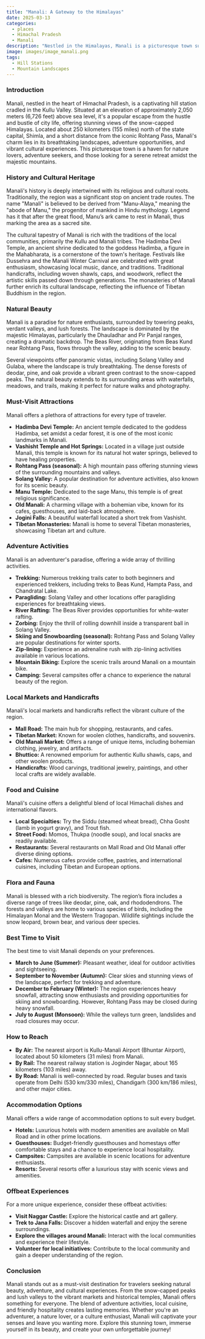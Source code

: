 ```yaml
---
title: "Manali: A Gateway to the Himalayas"
date: 2025-03-13
categories:
  - places
  - Himachal Pradesh
  - Manali
description: "Nestled in the Himalayas, Manali is a picturesque town surrounded by snow-capped mountains and lush forests. It's a popular destination for adventure enthusiasts and nature lovers alike, offering activities like trekking, skiing, and exploring ancient temples."
image: images/image_manali.png
tags: 
  - Hill Stations
  - Mountain Landscapes
---
```



### **Introduction**

Manali, nestled in the heart of Himachal Pradesh, is a captivating hill station cradled in the Kullu Valley. Situated at an elevation of approximately 2,050 meters (6,726 feet) above sea level, it's a popular escape from the hustle and bustle of city life, offering stunning views of the snow-capped Himalayas. Located about 250 kilometers (155 miles) north of the state capital, Shimla, and a short distance from the iconic Rohtang Pass, Manali's charm lies in its breathtaking landscapes, adventure opportunities, and vibrant cultural experiences. This picturesque town is a haven for nature lovers, adventure seekers, and those looking for a serene retreat amidst the majestic mountains.

### **History and Cultural Heritage**

Manali's history is deeply intertwined with its religious and cultural roots. Traditionally, the region was a significant stop on ancient trade routes. The name "Manali" is believed to be derived from "Manu-Alaya," meaning the "abode of Manu," the progenitor of mankind in Hindu mythology. Legend has it that after the great flood, Manu’s ark came to rest in Manali, thus marking the area as a sacred site.



The cultural tapestry of Manali is rich with the traditions of the local communities, primarily the Kullu and Manali tribes. The Hadimba Devi Temple, an ancient shrine dedicated to the goddess Hadimba, a figure in the Mahabharata, is a cornerstone of the town's heritage. Festivals like Dussehra and the Manali Winter Carnival are celebrated with great enthusiasm, showcasing local music, dance, and traditions. Traditional handicrafts, including woven shawls, caps, and woodwork, reflect the artistic skills passed down through generations. The monasteries of Manali further enrich its cultural landscape, reflecting the influence of Tibetan Buddhism in the region.

### **Natural Beauty**

Manali is a paradise for nature enthusiasts, surrounded by towering peaks, verdant valleys, and lush forests. The landscape is dominated by the majestic Himalayas, particularly the Dhauladhar and Pir Panjal ranges, creating a dramatic backdrop. The Beas River, originating from Beas Kund near Rohtang Pass, flows through the valley, adding to the scenic beauty.



Several viewpoints offer panoramic vistas, including Solang Valley and Gulaba, where the landscape is truly breathtaking. The dense forests of deodar, pine, and oak provide a vibrant green contrast to the snow-capped peaks. The natural beauty extends to its surrounding areas with waterfalls, meadows, and trails, making it perfect for nature walks and photography.

### **Must-Visit Attractions**

Manali offers a plethora of attractions for every type of traveler.

*   **Hadimba Devi Temple:**  An ancient temple dedicated to the goddess Hadimba, set amidst a cedar forest, it is one of the most iconic landmarks in Manali.
*   **Vashisht Temple and Hot Springs:** Located in a village just outside Manali, this temple is known for its natural hot water springs, believed to have healing properties.
*   **Rohtang Pass (seasonal):**  A high mountain pass offering stunning views of the surrounding mountains and valleys.
*   **Solang Valley:** A popular destination for adventure activities, also known for its scenic beauty.
*   **Manu Temple:** Dedicated to the sage Manu, this temple is of great religious significance.
*   **Old Manali:** A charming village with a bohemian vibe, known for its cafes, guesthouses, and laid-back atmosphere.
*   **Jogini Falls:**  A beautiful waterfall located a short trek from Vashisht.
*   **Tibetan Monasteries:** Manali is home to several Tibetan monasteries, showcasing Tibetan art and culture.

### **Adventure Activities**

Manali is an adventurer's paradise, offering a wide array of thrilling activities.

*   **Trekking:** Numerous trekking trails cater to both beginners and experienced trekkers, including treks to Beas Kund, Hampta Pass, and Chandratal Lake.
*   **Paragliding:**  Solang Valley and other locations offer paragliding experiences for breathtaking views.
*   **River Rafting:** The Beas River provides opportunities for white-water rafting.
*   **Zorbing:** Enjoy the thrill of rolling downhill inside a transparent ball in Solang Valley.
*   **Skiing and Snowboarding (seasonal):** Rohtang Pass and Solang Valley are popular destinations for winter sports.
*   **Zip-lining:** Experience an adrenaline rush with zip-lining activities available in various locations.
*   **Mountain Biking:** Explore the scenic trails around Manali on a mountain bike.
*   **Camping:** Several campsites offer a chance to experience the natural beauty of the region.

### **Local Markets and Handicrafts**

Manali's local markets and handicrafts reflect the vibrant culture of the region.

*   **Mall Road:** The main hub for shopping, restaurants, and cafes.
*   **Tibetan Market:** Known for woolen clothes, handicrafts, and souvenirs.
*   **Old Manali Market:** Offers a range of unique items, including bohemian clothing, jewelry, and artifacts.
*   **Bhuttico:** A renowned emporium for authentic Kullu shawls, caps, and other woolen products.
*   **Handicrafts:** Wood carvings, traditional jewelry, paintings, and other local crafts are widely available.



### **Food and Cuisine**

Manali's cuisine offers a delightful blend of local Himachali dishes and international flavors.

*   **Local Specialties:** Try the Siddu (steamed wheat bread), Chha Gosht (lamb in yogurt gravy), and Trout fish.
*   **Street Food:** Momos, Thukpa (noodle soup), and local snacks are readily available.
*   **Restaurants:** Several restaurants on Mall Road and Old Manali offer diverse dining options.
*   **Cafes:** Numerous cafes provide coffee, pastries, and international cuisines, including Tibetan and European options.

### **Flora and Fauna**

Manali is blessed with a rich biodiversity. The region’s flora includes a diverse range of trees like deodar, pine, oak, and rhododendrons. The forests and valleys are home to various species of birds, including the Himalayan Monal and the Western Tragopan. Wildlife sightings include the snow leopard, brown bear, and various deer species.



### **Best Time to Visit**

The best time to visit Manali depends on your preferences.

*   **March to June (Summer):** Pleasant weather, ideal for outdoor activities and sightseeing.
*   **September to November (Autumn):** Clear skies and stunning views of the landscape, perfect for trekking and adventure.
*   **December to February (Winter):** The region experiences heavy snowfall, attracting snow enthusiasts and providing opportunities for skiing and snowboarding. However, Rohtang Pass may be closed during heavy snowfall.
*   **July to August (Monsoon):** While the valleys turn green, landslides and road closures may occur.

### **How to Reach**

*   **By Air:** The nearest airport is Kullu-Manali Airport (Bhuntar Airport), located about 50 kilometers (31 miles) from Manali.
*   **By Rail:** The nearest railway station is Joginder Nagar, about 165 kilometers (103 miles) away.
*   **By Road:** Manali is well-connected by road. Regular buses and taxis operate from Delhi (530 km/330 miles), Chandigarh (300 km/186 miles), and other major cities.

### **Accommodation Options**

Manali offers a wide range of accommodation options to suit every budget.

*   **Hotels:** Luxurious hotels with modern amenities are available on Mall Road and in other prime locations.
*   **Guesthouses:** Budget-friendly guesthouses and homestays offer comfortable stays and a chance to experience local hospitality.
*   **Campsites:** Campsites are available in scenic locations for adventure enthusiasts.
*   **Resorts:** Several resorts offer a luxurious stay with scenic views and amenities.

### **Offbeat Experiences**

For a more unique experience, consider these offbeat activities:

*   **Visit Naggar Castle:** Explore the historical castle and art gallery.
*   **Trek to Jana Falls:** Discover a hidden waterfall and enjoy the serene surroundings.
*   **Explore the villages around Manali:** Interact with the local communities and experience their lifestyle.
*   **Volunteer for local initiatives:** Contribute to the local community and gain a deeper understanding of the region.

### **Conclusion**

Manali stands out as a must-visit destination for travelers seeking natural beauty, adventure, and cultural experiences. From the snow-capped peaks and lush valleys to the vibrant markets and historical temples, Manali offers something for everyone. The blend of adventure activities, local cuisine, and friendly hospitality creates lasting memories. Whether you're an adventurer, a nature lover, or a culture enthusiast, Manali will captivate your senses and leave you wanting more. Explore this stunning town, immerse yourself in its beauty, and create your own unforgettable journey!


